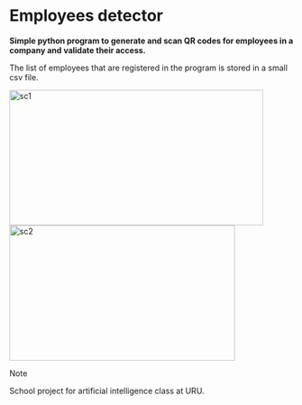 # Employees detector

**Simple python program to generate and scan QR codes for employees in a company and validate their access.**

The list of employees that are registered in the program is stored in a small csv file.

<image src="./screenshots/sc1.png" align="center" width="450px" height="240px" alt="sc1"/>


<image src="./screenshots/sc2.png" align="center" width="400px" height="240px" alt="sc2"/>

> [!NOTE]
> School project for artificial intelligence class at URU.

